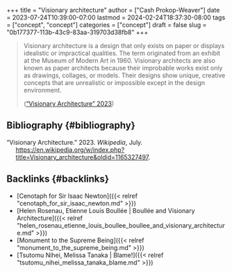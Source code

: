 +++
title = "Visionary architecture"
author = ["Cash Prokop-Weaver"]
date = 2023-07-24T10:39:00-07:00
lastmod = 2024-02-24T18:37:30-08:00
tags = ["concept", "concept"]
categories = ["concept"]
draft = false
slug = "0b177377-113b-43c9-83aa-319703d38fb8"
+++

> Visionary architecture is a design that only exists on paper or displays idealistic or impractical qualities. The term originated from an exhibit at the Museum of Modern Art in 1960. Visionary architects are also known as paper architects because their improbable works exist only as drawings, collages, or models. Their designs show unique, creative concepts that are unrealistic or impossible except in the design environment.
>
> (<a href="#citeproc_bib_item_1">“Visionary Architecture” 2023</a>)


## Bibliography {#bibliography}

<style>.csl-entry{text-indent: -1.5em; margin-left: 1.5em;}</style><div class="csl-bib-body">
  <div class="csl-entry"><a id="citeproc_bib_item_1"></a>“Visionary Architecture.” 2023. <i>Wikipedia</i>, July. <a href="https://en.wikipedia.org/w/index.php?title=Visionary_architecture&oldid=1165327497">https://en.wikipedia.org/w/index.php?title=Visionary_architecture&#38;oldid=1165327497</a>.</div>
</div>


## Backlinks {#backlinks}

-   [Cenotaph for Sir Isaac Newton]({{< relref "cenotaph_for_sir_isaac_newton.md" >}})
-   [Helen Rosenau, Etienne Louis Boullée | Boullée and Visionary Architecture]({{< relref "helen_rosenau_etienne_louis_boullee_boullee_and_visionary_architecture.md" >}})
-   [Monument to the Supreme Being]({{< relref "monument_to_the_supreme_being.md" >}})
-   [Tsutomu Nihei, Melissa Tanaka | Blame!]({{< relref "tsutomu_nihei_melissa_tanaka_blame.md" >}})
